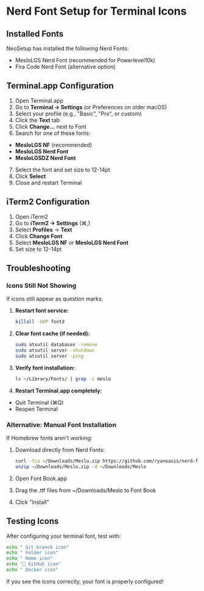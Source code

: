 # Nerd Font Setup for Terminal Icons

## Installed Fonts

NeoSetup has installed the following Nerd Fonts:

- MesloLGS Nerd Font (recommended for Powerlevel10k)
- Fira Code Nerd Font (alternative option)

## Terminal.app Configuration

1. Open Terminal.app
2. Go to **Terminal → Settings** (or Preferences on older macOS)
3. Select your profile (e.g., "Basic", "Pro", or custom)
4. Click the **Text** tab
5. Click **Change...** next to Font
6. Search for one of these fonts:

- **MesloLGS NF** (recommended)
- **MesloLGS Nerd Font**
- **MesloLGSDZ Nerd Font**

7. Select the font and set size to 12-14pt
8. Click **Select**
9. Close and restart Terminal

## iTerm2 Configuration

1. Open iTerm2
2. Go to **iTerm2 → Settings** (⌘,)
3. Select **Profiles** → **Text**
4. Click **Change Font**
5. Select **MesloLGS NF** or **MesloLGS Nerd Font**
6. Set size to 12-14pt

## Troubleshooting

### Icons Still Not Showing

If icons still appear as question marks:

1. **Restart font service:**

   ```bash
   killall -HUP fontd
   ```

2. **Clear font cache (if needed):**

   ```bash
   sudo atsutil databases -remove
   sudo atsutil server -shutdown
   sudo atsutil server -ping
   ```

3. **Verify font installation:**

   ```bash
   ls ~/Library/Fonts/ | grep -i meslo
   ```

4. **Restart Terminal.app completely:**

- Quit Terminal (⌘Q)
- Reopen Terminal

### Alternative: Manual Font Installation

If Homebrew fonts aren't working:

1. Download directly from Nerd Fonts:

   ```bash
   curl -fLo ~/Downloads/Meslo.zip https://github.com/ryanoasis/nerd-fonts/releases/download/v3.1.1/Meslo.zip
   unzip ~/Downloads/Meslo.zip -d ~/Downloads/Meslo
   ```

2. Open Font Book.app
3. Drag the .ttf files from ~/Downloads/Meslo to Font Book
4. Click "Install"

## Testing Icons

After configuring your terminal font, test with:

```bash
echo " Git branch icon"
echo " Folder icon"
echo " Home icon"
echo "󰊢 GitHub icon"
echo " Docker icon"
```

If you see the icons correctly, your font is properly configured!
